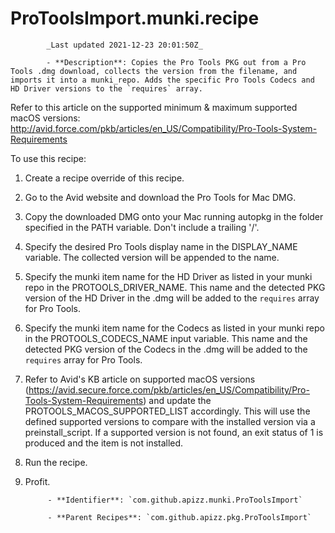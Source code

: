# ProToolsImport.munki.recipe

            _Last updated 2021-12-23 20:01:50Z_

            - **Description**: Copies the Pro Tools PKG out from a Pro Tools .dmg download, collects the version from the filename, and imports it into a munki_repo. Adds the specific Pro Tools Codecs and HD Driver versions to the `requires` array.

Refer to this article on the supported minimum & maximum supported macOS versions: http://avid.force.com/pkb/articles/en_US/Compatibility/Pro-Tools-System-Requirements

To use this recipe:

1) Create a recipe override of this recipe.
2) Go to the Avid website and download the Pro Tools for Mac DMG.
3) Copy the downloaded DMG onto your Mac running autopkg in the folder specified in the PATH variable. Don't include a trailing '/'.
4) Specify the desired Pro Tools display name in the DISPLAY_NAME variable. The collected version will be appended to the name.
5) Specify the munki item name for the HD Driver as listed in your munki repo in the PROTOOLS_DRIVER_NAME. This name and the detected PKG version of the HD Driver in the .dmg will be added to the `requires` array for Pro Tools.
6) Specify the munki item name for the Codecs as listed in your munki repo in the PROTOOLS_CODECS_NAME input variable. This name and the detected PKG version of the Codecs in the .dmg will be added to the `requires` array for Pro Tools.
7) Refer to Avid's KB article on supported macOS versions (https://avid.secure.force.com/pkb/articles/en_US/Compatibility/Pro-Tools-System-Requirements) and update the PROTOOLS_MACOS_SUPPORTED_LIST accordingly. This will use the defined supported versions to compare with the installed version via a preinstall_script. If a supported version is not found, an exit status of 1 is produced and the item is not installed.
8) Run the recipe.
9) Profit.

            - **Identifier**: `com.github.apizz.munki.ProToolsImport`

            - **Parent Recipes**: `com.github.apizz.pkg.ProToolsImport`
